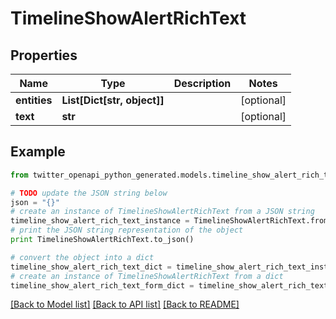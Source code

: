# TimelineShowAlertRichText


## Properties

Name | Type | Description | Notes
------------ | ------------- | ------------- | -------------
**entities** | **List[Dict[str, object]]** |  | [optional] 
**text** | **str** |  | [optional] 

## Example

```python
from twitter_openapi_python_generated.models.timeline_show_alert_rich_text import TimelineShowAlertRichText

# TODO update the JSON string below
json = "{}"
# create an instance of TimelineShowAlertRichText from a JSON string
timeline_show_alert_rich_text_instance = TimelineShowAlertRichText.from_json(json)
# print the JSON string representation of the object
print TimelineShowAlertRichText.to_json()

# convert the object into a dict
timeline_show_alert_rich_text_dict = timeline_show_alert_rich_text_instance.to_dict()
# create an instance of TimelineShowAlertRichText from a dict
timeline_show_alert_rich_text_form_dict = timeline_show_alert_rich_text.from_dict(timeline_show_alert_rich_text_dict)
```
[[Back to Model list]](../README.md#documentation-for-models) [[Back to API list]](../README.md#documentation-for-api-endpoints) [[Back to README]](../README.md)


